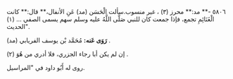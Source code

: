 ٥٨٠٦ -** مد:** محرز (٣) ، غير منسوب.سألت الْحَسَن (مد) عَنِ الأنفال،** قال:** كانت الْغَنَائِمِ تجمع، فإذا جمعت كان للنبي صَلَّى اللَّهُ عليه وسلم سهم يسمى الصفي ... (١) "الحديث.

**رَوَى عَنه:** مُحَمَّد بْن يوسف الفريابي (مد) .

إن لم يكن أبا رجاء الجزري، فلا أدري من هُوَ (٢) .

روى له أَبُو داود في "المراسيل.